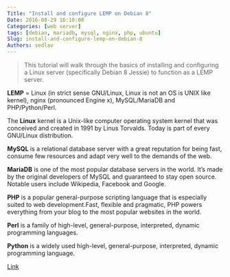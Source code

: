 ```yaml
---
Title: "Install and configure LEMP on Debian 8"
Date: 2016-08-29 16:10:08
Categories: [web server]
tags: [debian, mariadb, mysql, nginx, php, ubuntu]
Slug: install-and-configure-lemp-on-debian-8
Authors: sedlav
---
```


> This tutorial will walk through the basics of installing and configuring a Linux server (specifically Debian 8 Jessie) to function as a LEMP server.

**LEMP** = Linux (in strict sense GNU/Linux, Linux is not an OS is UNIX like kernel), nginx (pronounced Engine x), MySQL/MariaDB and PHP/Python/Perl.

The **Linux** kernel is a Unix-like computer operating system kernel that was conceived and created in 1991 by Linus Torvalds. Today is part of every GNU/Linux distribution.

**MySQL** is a relational database server with a great reputation for being fast, consume few resources and adapt very well to the demands of the web.

**MariaDB** is one of the most popular database servers in the world. It’s made by the original developers of MySQL and guaranteed to stay open source. Notable users include Wikipedia, Facebook and Google.

**PHP** is a popular general-purpose scripting language that is especially suited to web development.Fast, flexible and pragmatic, PHP powers everything from your blog to the most popular websites in the world.

**Perl** is a family of high-level, general-purpose, interpreted, dynamic programming languages.

**Python** is a widely used high-level, general-purpose, interpreted, dynamic programming language.

[Link](http://www.tecmint.com/install-setup-lemp-on-debian-8-jessie)
